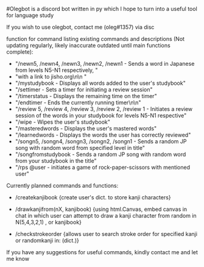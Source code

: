 #Olegbot is a discord bot written in py which I hope to turn into a useful tool for language study

If you wish to use olegbot, contact me (oleg#1357) via disc

function for command listing existing commands and descriptions (Not updating regularly, likely inaccurate outdated until main functions complete):
          
   - "/newn5, /newn4, /newn3, /newn2, /newn1 - Sends a word in Japanese from levels N5-N1 respectively, "
   - "with a link to jisho.org\n\n "
   - "/mystudybook - Displays all words added to the user's studybook"
   - "/settimer - Sets a timer for initiating a review session"
   - "/timerstatus - Displays the remaining time on the timer"
   - "/endtimer - Ends the currently running timer\n\n"
   - "/review 5, /review 4, /review 3, /review 2, /review 1 - Initiates a review session of the words in your studybook for levels N5-N1 respective"
   - "/wipe - Wipes the user's studybook"
   - "/masteredwords - Displays the user's mastered words"
   - "/learnedwords - Displays the words the user has correctly reviewed"
   - "/songn5, /songn4, /songn3, /songn2, /songn1 - Sends a random JP song with random word from specified level in title"
   - "/songfromstudybook - Sends a random JP song with random word from your studybook in the title"
   - "/rps @user - initiates a game of rock-paper-scissors with mentioned user"

Currently planned commands and functions:

   - /createkanjibook
    {create user's dict. to store kanji characters}
    
   - /drawkanjifrom(nX, kanjibook)
    {using html.Canvas, embed canvas in chat in which user can attempt to draw a kanji character from random in N(5,4,3,2,1) , or kanjibook}
    
   - /checkstrokeorder
    {allows user to search stroke order for specified kanji or randomkanji in: (dict.)}
    
If you have any suggestions for useful commands, kindly contact me and let me know   
    
